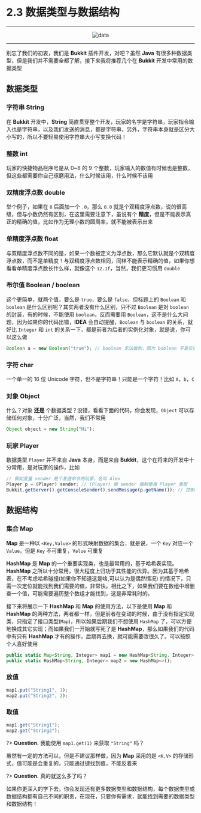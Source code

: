 # 2.3 数据类型与数据结构

---

<center><img src="https://i.loli.net/2020/07/23/SCJ4UaAMiGzQNws.png" alt="data"></center>

---

别忘了我们的初衷，我们是 **Bukkit** 插件开发，对吧？虽然 **Java** 有很多种数据类型，但是我们并不需要全都了解，接下来我将推荐几个在 **Bukkit** 开发中常用的数据类型

## 数据类型

### 字符串 String

在 **Bukkit** 开发中，**String** 简直贯穿整个开发，玩家的名字是字符串，玩家指令输入也是字符串，以及我们发送的消息，都是字符串，另外，字符串本身就是区分大小写的，所以不要轻易使用字符串大小写变换代码！

### 整数 int

玩家的快捷物品栏序号是从 0~8 的 9 个整数，玩家输入的数值有时候也是整数，但这些都需要你自己琢磨用法，什么时候该用，什么时候不该用

### 双精度浮点数 double

举个例子，如果在 `8` 后面加一个 `.0`，那么 `8.0` 就是个双精度浮点数，说的很高级，但与小数仍然有区别，在这里需要注意下，虽说有个 **精度**，但是不能表示真正的精确的值，比如作为无理小数的圆周率，就不能被表示出来

### 单精度浮点数 float

与双精度浮点数不同的是，如果一个数被定义为浮点数，那么它默认就是个双精度浮点数，而不是单精度！与双精度浮点数相同，同样不能表示精确的值，如果你想看看单精度浮点数长什么样，就像这个 `12.1f`，当然，我们更习惯用 `double`

### 布尔值 Boolean / boolean

这个更简单，就两个值，要么是 `true`，要么是 `false`，但标题上的 `Boolean` 和 `boolean` 是什么区别呢？其实两者没有什么区别，只不过 `Boolean` 是对 `boolean` 的封装，有的时候，不能使用 `boolean`，反而需要用 `Boolean`，这不是什么大问题，因为如果你的代码出错，**IDEA** 会自动提醒，`Boolean` 与 `boolean` 的关系，就好比 `Integer` 和 `int` 的关系一下，都是前者为后者的实例化对象，就是说，你可以这么做

```javascript
Boolean a = new Boolean("true"); // boolean 无法做到，因为 boolean 不是实例化对象！
```

### 字符 char

一个单一的 16 位 Unicode 字符，但不是字符串！只能是一个字符！比如 `A`，`b`，`C`

### 对象 Object

什么？对象 **还是** 个数据类型？没错，看看下面的代码，你会发现，`Object` 可以存储任何对象，十分广泛，当然，我们不常用

```javascript
Object object = new String("Hi");
```

### 玩家 Player

数据类型 `Player` 并不来自 **Java** 本身，而是来自 **Bukkit**，这个在将来的开发中十分常用，是对玩家的操作，比如

```javascript
// 假如变量 sender 是个发送命令的玩家，名叫 Alex
Player p = (Player) sender; // (Player) 使 sender 强制使用 Player 类型
Bukkit.getServer().getConsoleSender().sendMessage(p.getName()); // 控制台将显示出 "Alex"
```

## 数据结构

### 集合 Map

<!-- **Map** 和 **HashMap** 都是一种以 `<Key,Value>` 形式存储数据的数据结构，就是说，一个 `Key` 对应一个 `Value`，但先讲一下 **Map** 和 **HashMap** 的区别，简单来说，**Map** 就是一种 `Key` 不可重复，`Value` 可重复集合，而 **HashMap** 跟 **Map** 一样，但 **HashMap** 在只有一个线程的时候，访问效率较高，所以在 **Bukkit** 开发的时候，我们常用 **HashMap**，当然，我们可以这么用，两者都一样，但是前者在变动的时候，方便维护，隔离性强，而后者在变动的时候，维护更加麻烦 -->

**Map** 是一种以 `<Key,Value>` 的形式映射数据的集合，就是说，一个 `Key` 对应一个 `Value`，但是 `Key` 不可重复，`Value` 可重复

**HashMap** 是 **Map** 的一个重要实现类，也是最常用的，基于哈希表实现。**HashMap** 之所以十分常用，很大程度上归功于其性能的优异。因为其基于哈希表，在不考虑哈希碰撞(如果你不知道这是啥,可以认为是偶然情况) 的情况下，只需一次定位就能找到我们需要的值，非常快。相比之下，如果我们要在数组中增删查一个值，可能需要遍历整个数组才能找到，这是非常耗时的。

接下来将展示一下 **HashMap** 和 **Map** 的使用方法，以下是使用 **Map** 和 **HashMap** 的两种方法，两者都一样，但是前者在变动的时候，由于没有指定实现类，只指定了接口类型(`Map`)，所以如果后期我们不想使用 `HashMap` 了，可以方便地换成其它实现；而如果我们一开始就写死了是 **HashMap**，那么如果我们的代码中有只有 **HashMap** 才有的操作，后期再去换，就可能需要改很久了。可以按照个人喜好使用

```javascript
public static Map<String, Integer> map1 = new HashMap<String, Integer>();
public static HashMap<String, Integer> map2 = new HashMap<>();
```

### 放值

```javascript
map1.put("String1", 1);
map2.put("String2", 2);
```

### 取值

```javascript
map1.get("String1");
map2.get("String2");
```

?> **Question.** 我能使用 `map1.get(1)` 来获取 `"String"` 吗？

虽然有一定的方法可以，但是不建议那样做，因为 **Map** 采用的是 `<K,V>` 的存储形式，值可能是会重复的，只能通过键找到值，不能反着来

?> **Question.** 真的就这么多了吗？

如果你更深入的学下去，你会发现还有更多数据类型和数据结构，每个数据类型或数据结构都有自己不同的职责，在现在，只要你有需求，就能找到需要的数据类型和数据结构！
